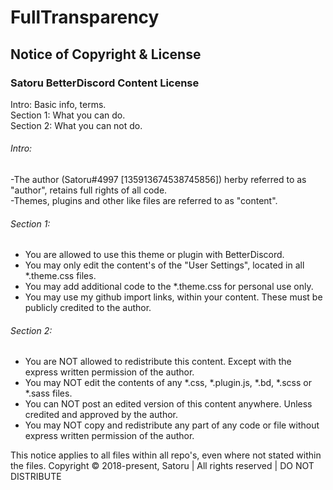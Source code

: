 # FullTransparency


## Notice of Copyright & License
### Satoru BetterDiscord Content License

Intro: Basic info, terms.<br />
Section 1: What you can do.<br />
Section 2: What you can not do.<br />

###### Intro:
-The author (Satoru#4997 [135913674538745856]) herby referred to as "author", retains full rights of all code.<br />
-Themes, plugins and other like files are referred to as "content".

###### Section 1:
* You are allowed to use this theme or plugin with BetterDiscord.
* You may only edit the content's of the "User Settings", located in all *.theme.css files.
* You may add additional code to the *.theme.css for personal use only.
* You may use my github import links, within your content. These must be publicly credited to the author. 

###### Section 2:
* You are NOT allowed to redistribute this content. Except with the express written permission of the author.
* You may NOT edit the contents of any *.css, *.plugin.js, *.bd, *.scss or *.sass files.
* You can NOT post an edited version of this content anywhere. Unless credited and approved by the author.
* You may NOT copy and redistribute any part of any code or file without express written permission of the author. 

This notice applies to all files within all repo's, even where not stated within the files.
Copyright © 2018-present, Satoru | All rights reserved | DO NOT DISTRIBUTE